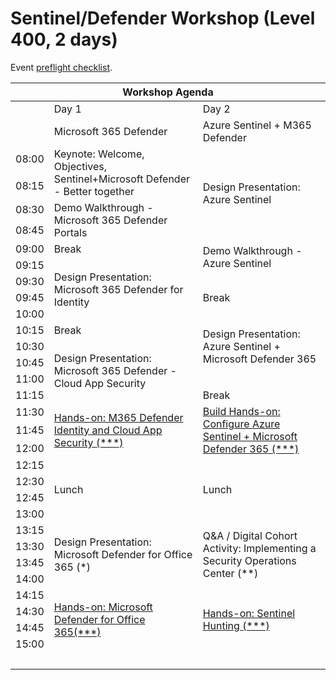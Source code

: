# Sentinel/Defender Workshop (Level 400, 2 days)

Event [preflight checklist](artifacts/environment-setup/README.md).

<table>
    <thead><tr>
        <th colspan=5>Workshop Agenda</th>
    </tr></thead>
    <tbody>
        <tr>
            <td>&nbsp;</td>
            <td>Day 1</td>
            <td>Day 2</td>
        </tr>
        <tr>
            <td>&nbsp;</td>
            <td>Microsoft 365 Defender</td>
            <td>Azure Sentinel + M365 Defender</td>
        </tr>
        <tr>
            <td>08:00</td>
            <td rowspan=2>Keynote: Welcome, Objectives, Sentinel+Microsoft Defender - Better together</td>
            <td rowspan=4>Design Presentation: Azure Sentinel</td>
        </tr>
        <tr><td>08:15</td></tr>
        <tr>
            <td>08:30</td>
            <td rowspan=2>Demo Walkthrough - Microsoft 365 Defender Portals</td>
        </tr>
        <tr><td>08:45</td></tr>
        <tr>
            <td>09:00</td>
            <td>Break</td>
            <td rowspan=2>Demo Walkthrough - Azure Sentinel</td>
        </tr>
        <tr>
            <td>09:15</td>
            <td rowspan=4>Design Presentation: Microsoft 365 Defender for Identity</td>
        </tr>
        <tr><td>09:30</td></tr>
        <tr>
            <td>09:45</td>
            <td>Break</td>
        </tr>
        <tr>
            <td>10:00</td>
            <td rowspan=5>Design Presentation: Azure Sentinel + Microsoft Defender 365</td>
        </tr>
        <tr>
            <td>10:15</td>
            <td rowspan=1>Break</td>
        </tr>
        <tr>
            <td>10:30</td>
            <td rowspan=4>Design Presentation: Microsoft 365 Defender - Cloud App Security</td>
        </tr>
        <tr>
            <td>10:45</td>
        </tr>
        <tr><td>11:00</td></tr>
        <tr>
            <td>11:15</td>
            <td>Break</td>
        </tr>
        <tr>
            <td>11:30</td>
            <td rowspan=3><a href="./day-01/lab01-defender-identity-cloud-app-security.md">Hands-on: M365 Defender Identity and Cloud App Security (***)</a></td>
            <td rowspan=3><a href="./day-02/lab03-sentinel-defender.md">Build Hands-on: Configure Azure Sentinel + Microsoft Defender 365 (***)</a></td>
        </tr>
            <tr><td>11:45</td></tr>
            <tr><td>12:00</td></tr>
        <tr>
            <td>12:15</td>
            <td rowspan=4>Lunch</td>
            <td rowspan=4>Lunch</td>
        </tr>
        <tr><td>12:30</td></tr>
        <tr><td>12:45</td></tr>
        <tr><td>13:00</td></tr>
        <tr>
            <td>13:15</td>
            <td rowspan=4>Design Presentation: Microsoft Defender for Office 365 (*)</td>
            <td rowspan=4>Q&A / Digital Cohort Activity: Implementing a Security Operations Center (**)</td>
        </tr>
        <tr><td>13:30</td></tr>
        <tr>
            <td>13:45</td>
        </tr>
        <tr><td>14:00</td></tr>
        <tr>
            <td>14:15</td>
            <td rowspan=4><a href="./day-01/lab02-attack-simulation.md">Hands-on: Microsoft Defender for Office 365(***)</a></td>
            <td rowspan=4><a href="./day-02/lab04-sentinel-hunting.md">Hands-on: Sentinel Hunting (***)</a></td>
        </tr>
        <tr><td>14:30</td></tr>
        <tr>
            <td>14:45</td>
        </tr>
        <tr><td>15:00</td></tr>
        <tr><td colspan=5>&nbsp;</td>
        </tr>
    </tbody>
    </table>
